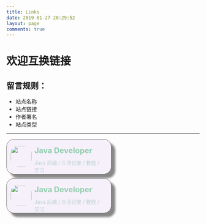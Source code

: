 ```yaml
---
title: Links
date: 2019-01-27 20:29:52
layout: page
comments: true
---
```


# 欢迎互换链接

## 留言规则：

* 站点名称
* 站点链接
* 作者署名
* 站点类型

---
<html>
    <style>
        .link_card {
            display: flex;
            border-radius: 20px;
            border: 1px solid #666;
            box-shadow: 10px 10px 5px #888888;
            width: 50%;
            height: 70px;
            padding: 10px;
            margin-top: 10px;
            background-color: #F5F0FA;
            align-content: center;
            text-align: left;
        }
        .card_img{
            flex: 1;
            margin: 0 auto;
            vertical-align: middle;
        }
        .link_content {
            flex: 8;
            padding: 7px;
            font-size: 13px;
        }
        .title{
            color: #91CDAC;
            font-weight: bold;
            font-size: 15px;
        }
        .title a{
            color: #91CDAC;
            font-weight: bold;
            text-decoration: none;
            font-size: 20px;
        }
        .title a:hover{
            color: #D480AA;
        }
        img{
            border-radius: 20px;
            margin-top: 7px;
            vertical-align: middle;
            text-align: center;
        }
        .description{
            color: #BBD0D3;
            padding-top: 10px;
        }
    </style>
        <div class="link_card">
            <div class="card_img">
                <img src="./avatar.png" style="width;55px;height:55px;" ></img>
            </div>
            <div class = "link_content">
                <div class="title"><a href="https://guoshizhan.github.io/" >Java Developer</a></div>
                <div class="description">Java 后端 / 生活记录 / 教程 / 学习</div>
            </div>
        </div>
        <div class="link_card">
            <div class="card_img">
                <img src="./avatar.png" style="width;55px;height:55px;" ></img>
            </div>
            <div class = "link_content">
                <div class="title"><a href="https://guoshizhan.github.io/" >Java Developer</a></div>
                <div class="description">Java 后端 / 生活记录 / 教程 / 学习</div>
            </div>
        </div>
</html>


